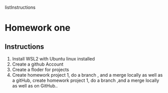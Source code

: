 listInstructions
#  Homework one
## Instructions
1. Install WSL2 with Ubuntu linux installed
2. Create a github Account
3. Create a floder for projects
4. Create homework project 1, do a branch , and a merge locally as well as a gitHub, create homework project 1, do a branch ,and a merge locally as well as on GitHub..
